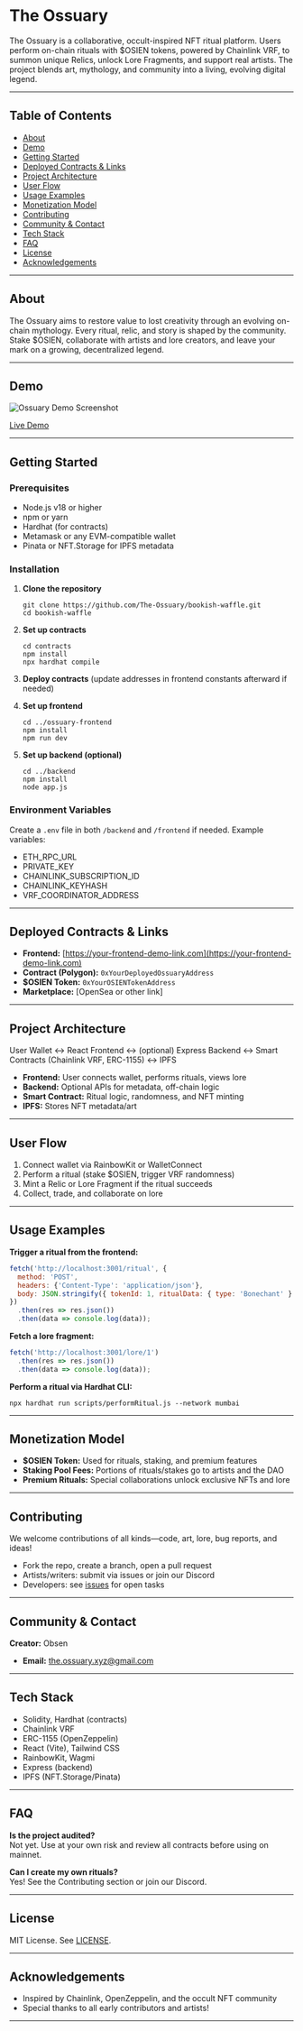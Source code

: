 

# The Ossuary

The Ossuary is a collaborative, occult-inspired NFT ritual platform. Users perform on-chain rituals with $OSIEN tokens, powered by Chainlink VRF, to summon unique Relics, unlock Lore Fragments, and support real artists. The project blends art, mythology, and community into a living, evolving digital legend.

---

## Table of Contents

- [About](#about)
- [Demo](#demo)
- [Getting Started](#getting-started)
- [Deployed Contracts & Links](#deployed-contracts--links)
- [Project Architecture](#project-architecture)
- [User Flow](#user-flow)
- [Usage Examples](#usage-examples)
- [Monetization Model](#monetization-model)
- [Contributing](#contributing)
- [Community & Contact](#community--contact)
- [Tech Stack](#tech-stack)
- [FAQ](#faq)
- [License](#license)
- [Acknowledgements](#acknowledgements)

---

## About

The Ossuary aims to restore value to lost creativity through an evolving on-chain mythology. Every ritual, relic, and story is shaped by the community. Stake $OSIEN, collaborate with artists and lore creators, and leave your mark on a growing, decentralized legend.

---

## Demo

![Ossuary Demo Screenshot](https://your-demo-screenshot-url-or-gif-here)

[Live Demo](https://your-frontend-demo-link.com)

---

## Getting Started

### Prerequisites

- Node.js v18 or higher
- npm or yarn
- Hardhat (for contracts)
- Metamask or any EVM-compatible wallet
- Pinata or NFT.Storage for IPFS metadata

### Installation

1. **Clone the repository**

   ```
   git clone https://github.com/The-Ossuary/bookish-waffle.git
   cd bookish-waffle
   ```

2. **Set up contracts**

   ```
   cd contracts
   npm install
   npx hardhat compile
   ```

3. **Deploy contracts** (update addresses in frontend constants afterward if needed)

4. **Set up frontend**

   ```
   cd ../ossuary-frontend
   npm install
   npm run dev
   ```

5. **Set up backend (optional)**

   ```
   cd ../backend
   npm install
   node app.js
   ```

### Environment Variables

Create a `.env` file in both `/backend` and `/frontend` if needed. Example variables:

- ETH_RPC_URL
- PRIVATE_KEY
- CHAINLINK_SUBSCRIPTION_ID
- CHAINLINK_KEYHASH
- VRF_COORDINATOR_ADDRESS

---

## Deployed Contracts & Links

- **Frontend:** [https://your-frontend-demo-link.com](https://your-frontend-demo-link.com)
- **Contract (Polygon):** `0xYourDeployedOssuaryAddress`
- **$OSIEN Token:** `0xYourOSIENTokenAddress`
- **Marketplace:** [OpenSea or other link]

---

## Project Architecture

User Wallet ↔️ React Frontend ↔️ (optional) Express Backend ↔️ Smart Contracts (Chainlink VRF, ERC-1155) ↔️ IPFS

- **Frontend:** User connects wallet, performs rituals, views lore
- **Backend:** Optional APIs for metadata, off-chain logic
- **Smart Contract:** Ritual logic, randomness, and NFT minting
- **IPFS:** Stores NFT metadata/art

---

## User Flow

1. Connect wallet via RainbowKit or WalletConnect
2. Perform a ritual (stake $OSIEN, trigger VRF randomness)
3. Mint a Relic or Lore Fragment if the ritual succeeds
4. Collect, trade, and collaborate on lore

---

## Usage Examples

**Trigger a ritual from the frontend:**

```js
fetch('http://localhost:3001/ritual', {
  method: 'POST',
  headers: {'Content-Type': 'application/json'},
  body: JSON.stringify({ tokenId: 1, ritualData: { type: 'Bonechant' } }),
})
  .then(res => res.json())
  .then(data => console.log(data));
```

**Fetch a lore fragment:**

```js
fetch('http://localhost:3001/lore/1')
  .then(res => res.json())
  .then(data => console.log(data));
```

**Perform a ritual via Hardhat CLI:**

```
npx hardhat run scripts/performRitual.js --network mumbai
```

---

## Monetization Model

- **$OSIEN Token:** Used for rituals, staking, and premium features
- **Staking Pool Fees:** Portions of rituals/stakes go to artists and the DAO
- **Premium Rituals:** Special collaborations unlock exclusive NFTs and lore

---

## Contributing

We welcome contributions of all kinds—code, art, lore, bug reports, and ideas!

- Fork the repo, create a branch, open a pull request
- Artists/writers: submit via issues or join our Discord
- Developers: see [issues](https://github.com/The-Ossuary/bookish-waffle/issues) for open tasks

---

## Community & Contact
  **Creator:** Obsen
- **Email:** the.ossuary.xyz@gmail.com

---

## Tech Stack

- Solidity, Hardhat (contracts)
- Chainlink VRF
- ERC-1155 (OpenZeppelin)
- React (Vite), Tailwind CSS
- RainbowKit, Wagmi
- Express (backend)
- IPFS (NFT.Storage/Pinata)

---

## FAQ

**Is the project audited?**  
Not yet. Use at your own risk and review all contracts before using on mainnet.

**Can I create my own rituals?**  
Yes! See the Contributing section or join our Discord.

---

## License

MIT License. See [LICENSE](./LICENSE).

---

## Acknowledgements

- Inspired by Chainlink, OpenZeppelin, and the occult NFT community
- Special thanks to all early contributors and artists!

---


